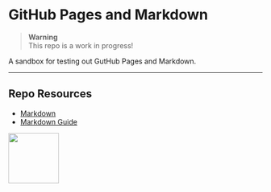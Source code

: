 # GitHub Pages and Markdown

> **Warning**  
> This repo is a work in progress!

A sandbox for testing out GutHub Pages and Markdown.

---

## Repo Resources

- [Markdown](https://daringfireball.net/projects/markdown/)
- [Markdown Guide](https://www.markdownguide.org/)

<a href="https://codeadam.ca">
<img src="https://codeadam.ca/images/code-block.png" width="100">
</a>
